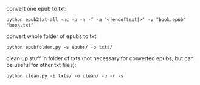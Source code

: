 convert one epub to txt:

```
python epub2txt-all -nc -p -n -f -a '<|endoftext|>' -v "book.epub" "book.txt"
```

convert whole folder of epubs to txt:

```
python epubfolder.py -s epubs/ -o txts/
```

clean up stuff in folder of txts (not necessary for converted epubs, but can be useful for other txt files):

```
python clean.py -i txts/ -o clean/ -u -r -s
```

